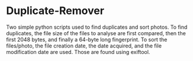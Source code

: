 # Duplicate-Remover

Two simple python scripts used to find duplicates and sort photos.
To find duplicates, the file size of the files to analyse are first compared, then the first 2048 bytes, and finally a 64-byte long fingerprint.
To sort the files/photo, the file creation date, the date acquired, and the file modification date are used. Those are found using exiftool. 
